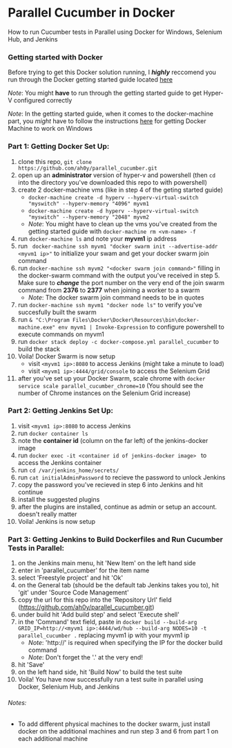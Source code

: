 # Parallel Cucumber in Docker
How to run Cucumber tests in Parallel using Docker for Windows, Selenium Hub, and Jenkins


### Getting started with Docker
Before trying to get this Docker solution running, I ***highly*** reccomend you run through the Docker getting started guide located [here](https://docs.docker.com/get-started/)

*Note*: You might **have** to run through the getting started guide to get Hyper-V configured correctly

*Note*: In the getting started guide, when it comes to the docker-machine part, you *might* have to follow the instructions
                                      	[here](https://github.com/docker/machine/issues/4424#issuecomment-377727985)
                                      	for getting Docker Machine to work on Windows

### Part 1: Getting Docker Set Up:

1. clone this repo, `git clone https://github.com/ah0y/parallel_cucumber.git`
2. open up an **administrator** version of hyper-v and powershell (then `cd` into the directory you've downloaded this repo to with powershell)
3. create 2 docker-machine vms (like in step 4 of the geting started guide)
    * `docker-machine create -d hyperv --hyperv-virtual-switch "myswitch" --hyperv-memory "4096" myvm1`
    * `docker-machine create -d hyperv --hyperv-virtual-switch "myswitch" --hyperv-memory "2048" myvm2`
    * *Note*: You might have to clean up the vms you've created from the getting started guide with `docker-machine rm <vm-name> -f`
4. run `docker-machine ls`  and note your **myvm1** ip address
5. run ` docker-machine ssh myvm1 "docker swarm init --advertise-addr <myvm1 ip>"` to initialize your swam and get your docker swarm join command
6. run `docker-machine ssh myvm2 "<docker swarm join command>"` filling in the docker-swarm command with the output you've received in step 5. Make sure to ***change*** the port number on the very end of the join swarm command from **2376** to **2377** when joining a worker to a swarm
    * *Note*: The docker swarm join command needs to be in quotes
7.  run `docker-machine ssh myvm1 "docker node ls"` to verify you've succesfully built the swarm
8. run `& "C:\Program Files\Docker\Docker\Resources\bin\docker-machine.exe" env myvm1 | Invoke-Expression` to configure powershell to execute commands on myvm1
9. run `docker stack deploy -c docker-compose.yml parallel_cucumber` to build the stack
10. Voila! Docker Swarm is now setup
    * visit `<myvm1 ip>:8080` to access Jenkins (might take a minute to load)
    * visit `<myvm1 ip>:4444/grid/console` to access the Selenium Grid
11. after you've set up your Docker Swarm, scale chrome with `docker service scale parallel_cucumber_chrome=10` (You should see the number of Chrome instances on the Selenium Grid increase)

### Part 2: Getting Jenkins Set Up:
1. visit `<myvm1 ip>:8080` to access Jenkins
2. run `docker container ls` 
3. note the **container id** (column on the far left) of the jenkins-docker image
4. run `docker exec -it <container id of jenkins-docker image> ` to access the Jenkins container
5. run `cd /var/jenkins_home/secrets/`
6. run `cat initialAdminPassword` to recieve the password to unlock Jenkins
7. copy the password you've recieved in step 6 into Jenkins and hit continue
8. install the suggested plugins
9. after the plugins are installed, continue as admin or setup an account. doesn't really matter 
10. Voila! Jenkins is now setup

### Part 3: Getting Jenkins to Build Dockerfiles and Run Cucumber Tests in Parallel:
1. on the Jenkins main menu, hit 'New Item' on the left hand side 
2. enter in 'parallel_cucumber' for the item name
3. select 'Freestyle project' and hit 'Ok'
4. on the General tab (should be the default tab Jenkins takes you to), hit 'git' under 'Source Code Management'
5. copy the url for this repo into the 'Repository Url' field (https://github.com/ah0y/parallel_cucumber.git)
6. under build hit 'Add build step' and select 'Execute shell'
7. in the 'Command' text field, paste in `docker build --build-arg GRID_IP=http://<myvm1 ip>:4444/wd/hub --build-arg NODES=10 -t parallel_cucumber .` replacing myvm1 ip with your myvm1 ip
    * *Note*: 'http://' is required when specifying the IP for the docker build command
    * *Note*: Don't forget the '.' at the very end!
8. hit 'Save' 
9. on the left hand side, hit 'Build Now' to build the test suite
10. Voila! You have now successfully run a test suite in parallel using Docker, Selenium Hub, and Jenkins


###### Notes:
* To add different physical machines to the docker swarm, just install docker on the additional machines and run step 3 and 6 from part 1 on each additional machine
